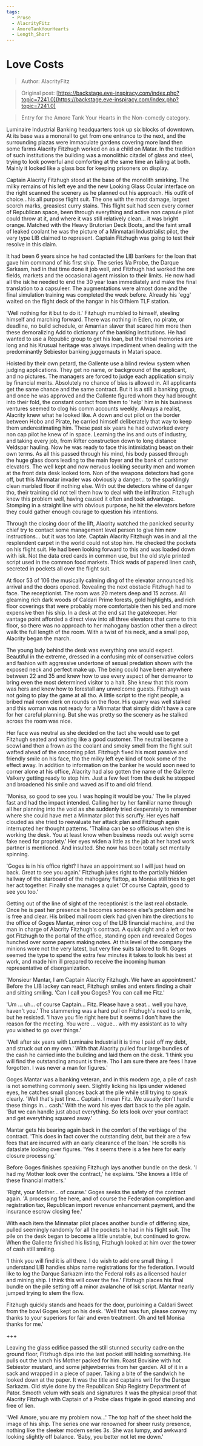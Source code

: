 ```yaml
---
tags:
  - Prose
  - AlacrityFitz
  - AmoreTankYourHearts
  - Length_Short
---
```


# Love Costs

> Author: AlacrityFitz

> Original post: [https://backstage.eve-inspiracy.com/index.php?topic=7241.0](https://backstage.eve-inspiracy.com/index.php?topic=7241.0)

> Entry for the Amore Tank Your Hearts in the Non-comedy category.

Luminaire Industrial Banking headquarters took up six blocks of downtown. At its base was a monorail to get from one entrance to the next, and the surrounding plazas were immaculate gardens covering more land then some farms Alacrity Fitzhugh worked on as a child on Matar. In the tradition of such institutions the building was a monolithic citadel of glass and steel, trying to look powerful and comforting at the same time an failing at both. Mainly it looked like a glass box for keeping prisoners on display.

Captain Alacrity Fitzhugh stood at the base of the monolith smirking. The milky remains of his left eye and the new Looking Glass Ocular interface on the right scanned the scenery as he planned out his approach.  His outfit of choice...his all purpose flight suit. The one with the most damage, largest scorch marks, greasiest curry stains. This flight suit had seen every corner of Republican space, been through everything and active non capsule pilot could throw at it, and where it was still relatively clean... it was bright orange. Matched with the Heavy Brutorian Deck Boots, and the faint small of leaked coolant he was the picture of a Minmatari Industrialist pilot, the very type LIB claimed to represent. Captain Fitzhugh was going to test their resolve in this claim.

It had been 6 years since he had contacted the LIB bankers for the loan that gave him command of his first ship. The series 1/a Probe, the Darque Sarkasm, had in that time done it job well, and Fitzhugh had worked the ore fields, markets and the occasional agent mission to their limits. He now had all the isk he needed to end the 30 year loan immediately and make the final translation to a capsuleer. The augmentations were almost done and the final simulation training was completed the week before. Already his 'egg' waited on the flight deck of the hangar in his Olfhiem TLF station.

'Well nothing for it but to do it.' Fitzhugh mumbled to himself, steeling himself and marching forward. There was nothing in Eden, no pirate, or deadline, no build schedule, or Amarrian slaver that scared him more then these demoralizing Add to dictionary of the banking institutions. He had wanted to use a Republic group to get his loan, but the tribal memories are long and his Krusual heritage was always impediment when dealing with the predominantly Sebiestor banking juggernauts in Matari space.

Hoisted by their own petard, the Gallente use a blind review system when judging applications. They get no name, or background of the applicant, and no pictures. The managers are forced to judge each application simply by financial merits. Absolutely no chance of bias is allowed in. All applicants get the same chance and the same contract. But it is a still a banking group, and once he was approved and the Gallente figured whom they had brought into their fold, the constant contact from them to 'help' him in his business ventures seemed to clog his comm accounts weekly.
Always a realist, Alacrity knew what he looked like. A down and out pilot on the border between Hobo and Pirate, he carried himself deliberately that way to keep them underestimating him. These past six years he had outworked every non cap pilot he knew of in space. Learning the ins and outs of industry, and taking every job, from Rifter construction down to long distance Veldspar hauling. Now he was ready to face this intimidating beast on their own terms.
As all this passed through his mind, his body passed through the huge glass doors leading to the main foyer and the bank of customer elevators. The well kept and now nervous looking security men and women at the front data desk looked torn. Non of the weapons detectors had gone off, but this Minmatar invader was obviously a danger... to the sparklingly clean marbled floor if nothing else. With out the detectors whine of danger tho, their training did not tell them how to deal with the infiltration. Fitzhugh knew this problem well, having caused it often and took advantage. Stomping in a straight line with obvious purpose, he hit the elevators before they could gather enough courage to question his intentions.

Through the closing door of the lift, Alacrity watched the panicked security chief try to contact some management level person to give him new instructions... but it was too late. Captain Alacrity Fitzhugh was in and all the resplendent carpet in the world could not stop him. He checked the pockets on his flight suit. He had been looking forward to this and was loaded down with isk. Not the data cred cards in common use, but the old style printed script used in the common food markets. Thick wads of papered linen cash, secreted in pockets all over the flight suit.

At floor 53 of 106 the musically calming ding of the elevator announced his arrival and the doors opened. Revealing the next obstacle Fitzhugh had to face. The receptionist. The room was 20 meters deep and 15 across. All gleaming rich dark woods of Caldari Prime forests, gold highlights, and rich floor coverings that were probably more comfortable then his bed and more expensive then his ship. In a desk at the end sat the gatekeeper. Her vantage point afforded a direct view into all three elevators that came to this floor, so there was no approach to her mahogany bastion other then a direct walk the full length of the room. With a twist of his neck, and a small pop, Alacrity began the march.

The young lady behind the desk was everything one would expect. Beautiful in the extreme, dressed in a confusing mix of conservative colors and fashion with aggressive undertone of sexual predation shown with the exposed neck and perfect make up. The being could have been anywhere between 22 and 35 and knew how to use every aspect of her demeanor to bring even the most determined visitor to a halt. She knew that this room was hers and knew how to forestall any unwelcome guests. Fitzhugh was not going to play the game at all tho. A little script to the right people, a bribed mail room clerk on rounds on the floor. His quarry was well stalked and this woman was not ready for a Minmatar that simply didn't have a care for her careful planning. But she was pretty so the scenery as he stalked across the room was nice.

Her face was neutral as she decided on the tact she would use to get Fitzhugh seated and waiting like a good customer. The neutral became a scowl and then a frown as the coolant and smoky smell from the flight suit wafted ahead of the oncoming pilot. Fitzhugh fixed his most passive and friendly smile on his face, tho the milky left eye kind of took some of the effect away. In addition to information on the banker he would soon need to corner alone at his office, Alacrity had also gotten the name of the Gallente Valkery getting ready to stop him. Just a few feet from the desk he stopped and broadened his smile and waved as if to and old friend.

'Monisa, so good to see you. I was hoping it would be you.' The lie played fast and had the impact intended. Calling her by her familiar name through all her planning into the void as she suddenly tried desperately to remember where she could have met a Minmatar pilot this scruffy. Her eyes half clouded as she tried to reevaluate her attack plan and Fitzhugh again interrupted her thought patterns. 'Thalina can be so officious when she is working the desk. You at least know when business needs out weigh some fake need for propriety.' Her eyes widen a little as the jab at her hated work partner is mentioned. And insulted. She now has been totally set mentally spinning.

'Goges is in his office right? I have an appointment so I will just head on back. Great to see you again.' Fitzhugh jukes right to the partially hidden hallway of the starboard of the mahogany flattop, as Monisa still tries to get her act together. Finally she manages a quiet 'Of course Captain, good to see you too.'

Getting out of the line of sight of the receptionist is the last real obstacle. Once he is past her presence he becomes someone else's problem and he is free and clear. His bribed mail room clerk had given him the directions to the office of Goges Mantar, minor cog of the LIB financial machine, and the man in charge of Alacrity Fitzhugh's contract. A quick right and a left or two got Fitzhugh to the portal of the office, standing open and revealed Goges hunched over some papers making notes. At this level of the company the minions wore not the very latest, but very fine suits tailored to fit. Goges seemed the type to spend the extra few minutes it takes to look his best at work, and made him ill prepared to receive the incoming human representative of disorganization.

'Monsieur Mantar, I am Captain Alacrity Fitzhugh. We have an appointment.' Before the LIB lackey can react, Fitzhugh smiles and enters finding a chair and sitting smiling. 'Can I call you Goges? You can call me Fitz.'

'Um ... uh... of course Captain... Fitz. Please have a seat... well you have, haven't you.' The stammering was a hard pull on Fitzhugh's need to smile, but he resisted. 'I have you file right here but it seems I don't have the reason for the meeting. You were ... vague... with my assistant as to why you wished to go over things.'

'Well after six years with Luminaire Industrial it is time I paid off my debt, and struck out on my own.' With that Alacrity pulled four large bundles of the cash he carried into the building and laid them on the desk. 'I think you will find the outstanding amount is there. Tho I am sure there are fees I have forgotten. I was never a man for figures.'

Goges Mantar was a banking veteran, and in this modern age, a pile of cash is not something commonly seen. Slightly licking his lips under widened eyes, he catches small glances back at the pile while still trying to speak clearly. 'Well that's just fine... Captain. I mean Fitz. We usually don't handle these things in... cash.' With the word his eyes dart back to the pile again. 'But we can handle just about everything. So lets look over your contract and get everything squared away.'

Mantar gets his bearing again back in the comfort of the verbiage of the contract. 'This does in fact cover the outstanding debt, but their are a few fees that are incurred with an early clearance of the loan.' He scrolls his dataslate looking over figures. 'Yes it seems there is a fee here for early closure processing.'

Before Goges finishes speaking Fitzhugh lays another bundle on the desk. 'I had my Mother look over the contract,' he explains. 'She knows a little of these financial matters.'

'Right, your Mother... of course.' Goges seeks the safety of the contract again. 'A processing fee here, and of course the Federation completion and registration tax, Republican import revenue enhancement payment, and the insurance escrow closing fee.'

With each item the Minmatar pilot places another bundle of differing size, pulled seemingly randomly for all the pockets he had in his flight suit. The pile on the desk began to become a little unstable, but continued to grow. When the Gallente finished his listing, Fitzhugh looked at him over the tower of cash still smiling.

'I think you will find it is all there. I do wish to add one small thing. I understand LIB handles ships name registrations for the federation. I would like to log the Darque Sarkazm into the Federal rolls as a licensed hauler and mining ship. I think this will cover the fee.' Fitzhugh places his final bundle on the pile setting off a minor avalanche of Isk script. Mantar nearly jumped trying to stem the flow.

Fitzhugh quickly stands and heads for the door, purloining a Caldari Sweet from the bowl Goges kept on his desk. 'Well that was fun, please convey my thanks to your superiors for fair and even treatment. Oh and tell Monisa thanks for me.'

+++

Leaving the glass edifice passed the still stunned security cadre on the ground floor, Fitzhugh dips into the last pocket still holding something. He pulls out the lunch his Mother packed for him. Roast Bovisine with hot Sebiestor mustard, and some jehjewberries from her garden. All of it in a sack and wrapped in a piece of paper. Taking a bite of the sandwich he looked down at the paper. It was the title and captains writ for the Darque Sarkazm. Old style done by the Republican Ship Registry Department of Pator. Smooth velum with seals and signatures it was the physical proof that Alacrity Fitzhugh with Captain of a Probe class frigate in good standing and free of lien.

'Well Amore, you are my problem now...' The top half of the sheet hold the image of his ship. The series one war renowned for sheer rusty presence, nothing like the sleeker modern series 3s. She was lumpy, and awkward looking slightly off balance. 'Baby, you better not let me down.'